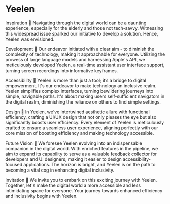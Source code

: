 # Yeelen

Inspiration 🌱
Navigating through the digital world can be a daunting experience, especially for the elderly and those not tech-savvy. Witnessing this widespread issue sparked our initiative to develop a solution. Hence, Yeelen was envisioned.

Development 🔧
Our endeavor initiated with a clear aim - to diminish the complexity of technology, making it approachable for everyone. Utilizing the prowess of large language models and harnessing Apple's API, we meticulously developed Yeelen, a real-time assistant user interface support, turning screen recordings into informative keyframes.

Accessibility 🌉
Yeelen is more than just a tool; it’s a bridge to digital empowerment. It's our endeavor to make technology an inclusive realm. Yeelen simplifies complex interfaces, turning bewildering journeys into simple, navigable paths. It's about making users self-sufficient navigators in the digital realm, diminishing the reliance on others to find simple settings.

Design 🎨
In Yeelen, we've intertwined aesthetic allure with functional efficiency, crafting a UI/UX design that not only pleases the eye but also significantly boosts user efficiency. Every element of Yeelen is meticulously crafted to ensure a seamless user experience, aligning perfectly with our core mission of boosting efficiency and making technology accessible.

Future Vision 🚀
We foresee Yeelen evolving into an indispensable companion in the digital world. With enriched features in the pipeline, we aim to expand its capability to serve as a valuable feedback collector for developers and UI designers, making it easier to design accessibility-focused applications. The horizon is bright, and Yeelen is on the path to becoming a vital cog in enhancing digital inclusivity.

Invitation 🤝
We invite you to embark on this exciting journey with Yeelen. Together, let's make the digital world a more accessible and less intimidating space for everyone. Your journey towards enhanced efficiency and inclusivity begins with Yeelen.
